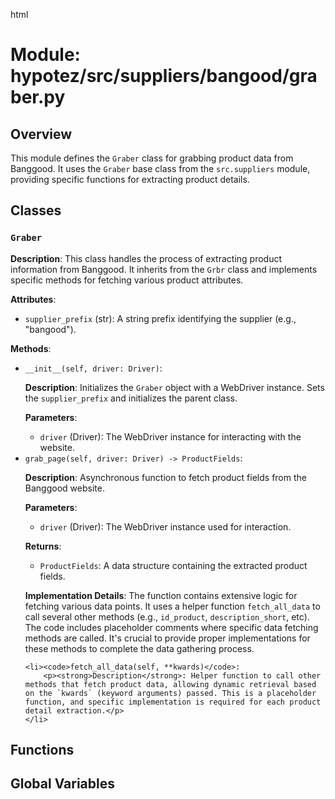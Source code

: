 html
<h1>Module: hypotez/src/suppliers/bangood/graber.py</h1>

<h2>Overview</h2>
<p>This module defines the <code>Graber</code> class for grabbing product data from Banggood. It uses the <code>Graber</code> base class from the <code>src.suppliers</code> module, providing specific functions for extracting product details.</p>

<h2>Classes</h2>

<h3><code>Graber</code></h3>

<p><strong>Description</strong>: This class handles the process of extracting product information from Banggood. It inherits from the <code>Grbr</code> class and implements specific methods for fetching various product attributes.</p>

<p><strong>Attributes</strong>:</p>
<ul>
  <li><code>supplier_prefix</code> (str): A string prefix identifying the supplier (e.g., "bangood").</li>
</ul>

<p><strong>Methods</strong>:</p>
<ul>
  <li><code>__init__(self, driver: Driver)</code>:
    <p><strong>Description</strong>: Initializes the <code>Graber</code> object with a WebDriver instance. Sets the <code>supplier_prefix</code> and initializes the parent class.</p>
    <p><strong>Parameters</strong>:</p>
    <ul>
      <li><code>driver</code> (Driver): The WebDriver instance for interacting with the website.</li>
    </ul>
  </li>
  <li><code>grab_page(self, driver: Driver) -> ProductFields</code>:
    <p><strong>Description</strong>:  Asynchronous function to fetch product fields from the Banggood website.</p>
    <p><strong>Parameters</strong>:</p>
    <ul>
      <li><code>driver</code> (Driver): The WebDriver instance used for interaction.</li>
    </ul>
    <p><strong>Returns</strong>:</p>
    <ul>
      <li><code>ProductFields</code>: A data structure containing the extracted product fields.</li>
    </ul>
    <p><strong>Implementation Details</strong>:
       The function contains extensive logic for fetching various data points. It uses a helper function <code>fetch_all_data</code> to call several other methods (e.g., <code>id_product</code>, <code>description_short</code>, etc).  The code includes placeholder comments where specific data fetching methods are called. It's crucial to provide proper implementations for these methods to complete the data gathering process.</p>
  </li>

    <li><code>fetch_all_data(self, **kwards)</code>:
        <p><strong>Description</strong>: Helper function to call other methods that fetch product data, allowing dynamic retrieval based on the `kwards` (keyword arguments) passed. This is a placeholder function, and specific implementation is required for each product detail extraction.</p>
    </li>
</ul>

<h2>Functions</h2>

<!-- (Functions from the original code are documented here if they exist.) -->


<!-- Add documentation for other functions if any. -->


<h2>Global Variables</h2>

<!-- Add documentation for global variables if any. -->


<!-- If any special instructions/comments are required, add a section here. -->